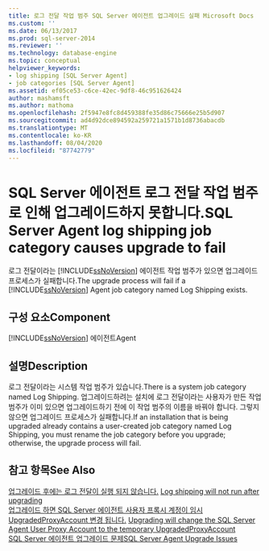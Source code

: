```yaml
---
title: 로그 전달 작업 범주 SQL Server 에이전트 업그레이드 실패 Microsoft Docs
ms.custom: ''
ms.date: 06/13/2017
ms.prod: sql-server-2014
ms.reviewer: ''
ms.technology: database-engine
ms.topic: conceptual
helpviewer_keywords:
- log shipping [SQL Server Agent]
- job categories [SQL Server Agent]
ms.assetid: ef05ce53-c6ce-42ec-9df8-46c951626424
author: mashamsft
ms.author: mathoma
ms.openlocfilehash: 2f5947e8fc8d459388fe35d86c75666e25b5d907
ms.sourcegitcommit: ad4d92dce894592a259721a1571b1d8736abacdb
ms.translationtype: MT
ms.contentlocale: ko-KR
ms.lasthandoff: 08/04/2020
ms.locfileid: "87742779"
---
```

# <a name="sql-server-agent-log-shipping-job-category-causes-upgrade-to-fail"></a><span data-ttu-id="ab0b4-102">SQL Server 에이전트 로그 전달 작업 범주로 인해 업그레이드하지 못합니다.</span><span class="sxs-lookup"><span data-stu-id="ab0b4-102">SQL Server Agent log shipping job category causes upgrade to fail</span></span>
  <span data-ttu-id="ab0b4-103">로그 전달이라는 [!INCLUDE[ssNoVersion](../../includes/ssnoversion-md.md)] 에이전트 작업 범주가 있으면 업그레이드 프로세스가 실패합니다.</span><span class="sxs-lookup"><span data-stu-id="ab0b4-103">The upgrade process will fail if a [!INCLUDE[ssNoVersion](../../includes/ssnoversion-md.md)] Agent job category named Log Shipping exists.</span></span>  
  
## <a name="component"></a><span data-ttu-id="ab0b4-104">구성 요소</span><span class="sxs-lookup"><span data-stu-id="ab0b4-104">Component</span></span>  
 [!INCLUDE[ssNoVersion](../../includes/ssnoversion-md.md)] <span data-ttu-id="ab0b4-105">에이전트</span><span class="sxs-lookup"><span data-stu-id="ab0b4-105">Agent</span></span>  
  
## <a name="description"></a><span data-ttu-id="ab0b4-106">설명</span><span class="sxs-lookup"><span data-stu-id="ab0b4-106">Description</span></span>  
 <span data-ttu-id="ab0b4-107">로그 전달이라는 시스템 작업 범주가 있습니다.</span><span class="sxs-lookup"><span data-stu-id="ab0b4-107">There is a system job category named Log Shipping.</span></span> <span data-ttu-id="ab0b4-108">업그레이드하려는 설치에 로그 전달이라는 사용자가 만든 작업 범주가 이미 있으면 업그레이드하기 전에 이 작업 범주의 이름을 바꿔야 합니다. 그렇지 않으면 업그레이드 프로세스가 실패합니다.</span><span class="sxs-lookup"><span data-stu-id="ab0b4-108">If an installation that is being upgraded already contains a user-created job category named Log Shipping, you must rename the job category before you upgrade; otherwise, the upgrade process will fail.</span></span>  
  
## <a name="see-also"></a><span data-ttu-id="ab0b4-109">참고 항목</span><span class="sxs-lookup"><span data-stu-id="ab0b4-109">See Also</span></span>  
 <span data-ttu-id="ab0b4-110">[업그레이드 후에는 로그 전달이 실행 되지 않습니다.](../../../2014/sql-server/install/log-shipping-will-not-run-after-upgrading.md) </span><span class="sxs-lookup"><span data-stu-id="ab0b4-110">[Log shipping will not run after upgrading](../../../2014/sql-server/install/log-shipping-will-not-run-after-upgrading.md) </span></span>  
 <span data-ttu-id="ab0b4-111">[업그레이드 하면 SQL Server 에이전트 사용자 프록시 계정이 임시 UpgradedProxyAccount 변경 됩니다.](../../../2014/sql-server/install/upgrading-changes-sql-server-agent-user-proxy-account-to-temporary-account.md) </span><span class="sxs-lookup"><span data-stu-id="ab0b4-111">[Upgrading will change the SQL Server Agent User Proxy Account to the temporary UpgradedProxyAccount](../../../2014/sql-server/install/upgrading-changes-sql-server-agent-user-proxy-account-to-temporary-account.md) </span></span>  
 [<span data-ttu-id="ab0b4-112">SQL Server 에이전트 업그레이드 문제</span><span class="sxs-lookup"><span data-stu-id="ab0b4-112">SQL Server Agent Upgrade Issues</span></span>](../../../2014/sql-server/install/sql-server-agent-upgrade-issues.md)  
  
  
